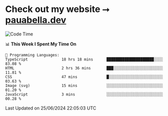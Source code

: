 # Check out my website ⭢ [pauabella.dev](https://pauabella.dev)

<!--START_SECTION:waka-->
![Code Time](http://img.shields.io/badge/Code%20Time-3%2C494%20hrs%2035%20mins-blue)

📊 **This Week I Spent My Time On** 

```text
💬 Programming Languages: 
TypeScript               18 hrs 18 mins      █████████████████████░░░░   83.08 % 
HTML                     2 hrs 36 mins       ███░░░░░░░░░░░░░░░░░░░░░░   11.81 % 
CSS                      47 mins             █░░░░░░░░░░░░░░░░░░░░░░░░   03.63 % 
Image (svg)              15 mins             ░░░░░░░░░░░░░░░░░░░░░░░░░   01.20 % 
JavaScript               3 mins              ░░░░░░░░░░░░░░░░░░░░░░░░░   00.28 % 
```


 Last Updated on 25/06/2024 22:05:03 UTC
<!--END_SECTION:waka-->
